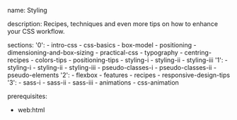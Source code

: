 name: Styling

description: Recipes, techniques and even more tips on how to enhance your CSS workflow.

sections:
  '0':
    - intro-css
    - css-basics
    - box-model
    - positioning
    - dimensioning-and-box-sizing
    - practical-css
    - typography
    - centring-recipes
    - colors-tips
    - positioning-tips
    - styling-i
    - styling-ii
    - styling-iii
  '1':
    - styling-i
    - styling-ii
    - styling-iii
    - pseudo-classes-i
    - pseudo-classes-ii
    - pseudo-elements
  '2':
    - flexbox
    - features
    - recipes
    - responsive-design-tips
  '3':
    - sass-i
    - sass-ii
    - sass-iii
    - animations
    - css-animation


prerequisites:
  - web:html

